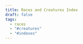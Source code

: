 ```yaml
---
title: Races and Creatures Index
draft: false
tags:
  - races
  - "#creatures"
  - "#indexes"
---
```

 
